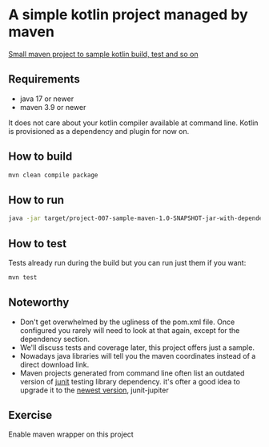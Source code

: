 # A simple kotlin project managed by maven

[Small maven project to sample kotlin build, test and so on][projects]

## Requirements

- java 17 or newer
- maven 3.9 or newer

It does not care about your kotlin compiler available at command line. Kotlin is
provisioned as a dependency and plugin for now on.

## How to build

```bash
mvn clean compile package
```

## How to run

```bash
java -jar target/project-007-sample-maven-1.0-SNAPSHOT-jar-with-dependencies.jar
```

## How to test

Tests already run during the build but you can run just them if you want:

```bash
mvn test
```

## Noteworthy

- Don't get overwhelmed by the ugliness of the pom.xml file. Once configured you
  rarely will need to look at that again, except for the dependency section.
- We'll discuss tests and coverage later, this project offers just a sample.
- Nowadays java libraries will tell you the maven coordinates instead of a
  direct download link.
- Maven projects generated from command line often list an outdated version of
  [junit][junit4] testing library dependency. it's ofter a good idea to upgrade
  it to the [newest version][junit5], junit-jupiter  

## Exercise

Enable maven wrapper on this project

[projects]: ../../docs/0012-project-setup-with-maven-and-gradle.md
[junit4]: https://github.com/junit-team/junit4/wiki/Getting-started
[junit5]: https://junit.org/junit5/docs/current/user-guide/#overview-getting-started

